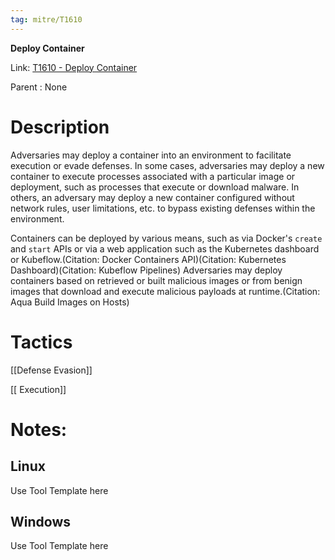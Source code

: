 ```yaml
---
tag: mitre/T1610
---
```


**Deploy Container**

Link: [T1610 - Deploy Container](https://attack.mitre.org/techniques/T1610)

Parent : None


# Description

Adversaries may deploy a container into an environment to facilitate execution or evade defenses. In some cases, adversaries may deploy a new container to execute processes associated with a particular image or deployment, such as processes that execute or download malware. In others, an adversary may deploy a new container configured without network rules, user limitations, etc. to bypass existing defenses within the environment.

Containers can be deployed by various means, such as via Docker's <code>create</code> and <code>start</code> APIs or via a web application such as the Kubernetes dashboard or Kubeflow.(Citation: Docker Containers API)(Citation: Kubernetes Dashboard)(Citation: Kubeflow Pipelines) Adversaries may deploy containers based on retrieved or built malicious images or from benign images that download and execute malicious payloads at runtime.(Citation: Aqua Build Images on Hosts)

# Tactics


[[Defense Evasion]]

[[ Execution]]


# Notes:

## Linux

Use Tool Template here

## Windows

Use Tool Template here